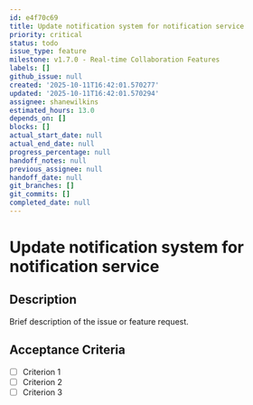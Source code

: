 ```yaml
---
id: e4f70c69
title: Update notification system for notification service
priority: critical
status: todo
issue_type: feature
milestone: v1.7.0 - Real-time Collaboration Features
labels: []
github_issue: null
created: '2025-10-11T16:42:01.570277'
updated: '2025-10-11T16:42:01.570294'
assignee: shanewilkins
estimated_hours: 13.0
depends_on: []
blocks: []
actual_start_date: null
actual_end_date: null
progress_percentage: null
handoff_notes: null
previous_assignee: null
handoff_date: null
git_branches: []
git_commits: []
completed_date: null
---
```


# Update notification system for notification service

## Description

Brief description of the issue or feature request.

## Acceptance Criteria

- [ ] Criterion 1
- [ ] Criterion 2
- [ ] Criterion 3
